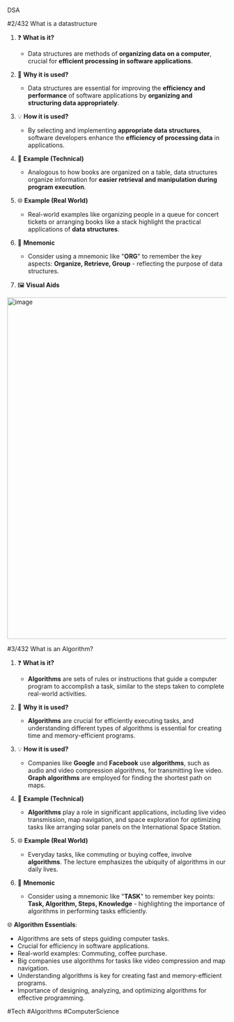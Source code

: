 DSA


#2/432 What is a datastructure
1. ❓ **What is it?**
   - Data structures are methods of **organizing data on a computer**, crucial for **efficient processing in software applications**.

2. 🤔 **Why it is used?**
   - Data structures are essential for improving the **efficiency and performance** of software applications by **organizing and structuring data appropriately**.

3. 💡 **How it is used?**
   - By selecting and implementing **appropriate data structures**, software developers enhance the **efficiency of processing data** in applications.

4. 🚀 **Example (Technical)**
   - Analogous to how books are organized on a table, data structures organize information for **easier retrieval and manipulation during program execution**.

5. 🌐 **Example (Real World)**
   - Real-world examples like organizing people in a queue for concert tickets or arranging books like a stack highlight the practical applications of **data structures**.

6. 🧠 **Mnemonic**
   - Consider using a mnemonic like "**ORG**" to remember the key aspects: **Organize, Retrieve, Group** - reflecting the purpose of data structures.

7. 🖼️ **Visual Aids**
   
<img width="784" alt="image" src="https://github.com/Rajeshgottimukkula/Learnings/assets/46450473/415e340d-b78a-4c58-9fda-009fca3af04d">



#3/432 What is an Algorithm?


1. ❓ **What is it?**
   - **Algorithms** are sets of rules or instructions that guide a computer program to accomplish a task, similar to the steps taken to complete real-world activities.

2. 🤔 **Why it is used?**
   - **Algorithms** are crucial for efficiently executing tasks, and understanding different types of algorithms is essential for creating time and memory-efficient programs.

3. 💡 **How it is used?**
   - Companies like **Google** and **Facebook** use **algorithms**, such as audio and video compression algorithms, for transmitting live video. **Graph algorithms** are employed for finding the shortest path on maps.

4. 🚀 **Example (Technical)**
   - **Algorithms** play a role in significant applications, including live video transmission, map navigation, and space exploration for optimizing tasks like arranging solar panels on the International Space Station.

5. 🌐 **Example (Real World)**
   - Everyday tasks, like commuting or buying coffee, involve **algorithms**. The lecture emphasizes the ubiquity of algorithms in our daily lives.

6. 🧠 **Mnemonic**
   - Consider using a mnemonic like "**TASK**" to remember key points: **Task, Algorithm, Steps, Knowledge** - highlighting the importance of algorithms in performing tasks efficiently.




🌐 **Algorithm Essentials**: 
- Algorithms are sets of steps guiding computer tasks.
- Crucial for efficiency in software applications.
- Real-world examples: Commuting, coffee purchase.
- Big companies use algorithms for tasks like video compression and map navigation.
- Understanding algorithms is key for creating fast and memory-efficient programs.
- Importance of designing, analyzing, and optimizing algorithms for effective programming.

#Tech #Algorithms #ComputerScience



